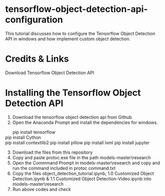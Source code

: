 # tensorflow-object-detection-api-configuration
This tutorial discusses how to configure the Tensorflow Object Detection API in windows and how implement custom object detection.

# Credits & Links
Download Tensorflow Object Detection API

# Installing the Tensorflow Object Detection API
1. Download the tensorflow object detection api from Github
2. Open the Anaconda Prompt and install the dependencies for windows.

&nbsp; &nbsp; &nbsp; pip install tensorflow <br/>
pip install Cython  <br/>
pip install contextlib2
pip install pillow
pip install lxml
pip install jupyter

3. Download the files from this repository
4. Copy and paste protoc.exe file in the path models-master\research
5. Open the Commmand Prompt in models-master\research and copy and run the command included in protoc command.txt
6. Copy the files object_detection_tutorial.ipynb, 1.0 Customized Object Detection.ipynb & 1.1 Customized Object Detection-Video.ipynb into models-master\research
7. Run above codes and check





